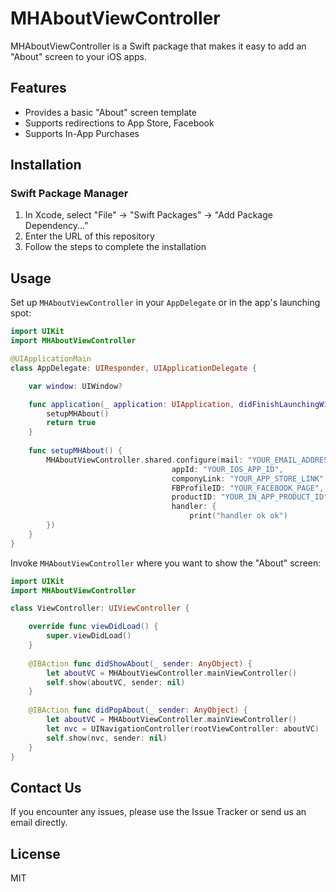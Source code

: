 # MHAboutViewController

MHAboutViewController is a Swift package that makes it easy to add an "About" screen to your iOS apps.

## Features

- Provides a basic "About" screen template
- Supports redirections to App Store, Facebook
- Supports In-App Purchases

## Installation

### Swift Package Manager

1. In Xcode, select "File" -> "Swift Packages" -> "Add Package Dependency..."
2. Enter the URL of this repository
3. Follow the steps to complete the installation

## Usage

Set up `MHAboutViewController` in your `AppDelegate` or in the app's launching spot:

```swift
import UIKit
import MHAboutViewController

@UIApplicationMain
class AppDelegate: UIResponder, UIApplicationDelegate {

    var window: UIWindow?

    func application(_ application: UIApplication, didFinishLaunchingWithOptions launchOptions: [UIApplication.LaunchOptionsKey: Any]?) -> Bool {
        setupMHAbout()
        return true
    }
    
    func setupMHAbout() {
        MHAboutViewController.shared.configure(mail: "YOUR_EMAIL_ADDRESS",
                                    appId: "YOUR_IOS_APP_ID",
                                    componyLink: "YOUR_APP_STORE_LINK",
                                    FBProfileID: "YOUR_FACEBOOK_PAGE",
                                    productID: "YOUR_IN_APP_PRODUCT_ID",
                                    handler: {
                                        print("handler ok ok")
        })
    }
}
```

Invoke `MHAboutViewController` where you want to show the "About" screen:

```swift
import UIKit
import MHAboutViewController

class ViewController: UIViewController {

    override func viewDidLoad() {
        super.viewDidLoad()
    }
    
    @IBAction func didShowAbout(_ sender: AnyObject) {
        let aboutVC = MHAboutViewController.mainViewController()
        self.show(aboutVC, sender: nil)
    }
    
    @IBAction func didPopAbout(_ sender: AnyObject) {
        let aboutVC = MHAboutViewController.mainViewController()
        let nvc = UINavigationController(rootViewController: aboutVC)
        self.show(nvc, sender: nil)
    }
}
```

## Contact Us

If you encounter any issues, please use the Issue Tracker or send us an email directly.

## License

MIT
